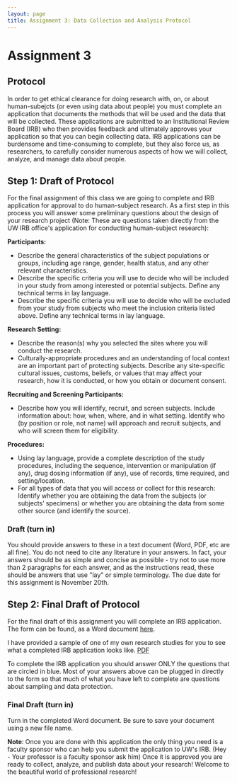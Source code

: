 ```yaml
---
layout: page
title: Assignment 3: Data Collection and Analysis Protocol
---
```


# Assignment 3

## Protocol
In order to get ethical clearance for doing research with, on, or about human-subejcts (or even using data about people) you must complete an application that documents the methods that will be used and the data that will be collected. These applications are submitted to an Institutional Review Board (IRB) who then provides feedback and ultimately approves your application so that you can begin collecting data. IRB applications can be burdensome and time-consuming to complete, but they also force us, as researchers, to carefully consider numerous aspects of how we will collect, analyze, and manage data about people.

## Step 1: Draft of Protocol
For the final assignment of this class we are going to complete and IRB application for approval to do human-subject research. As a first step in this process you will answer some preliminary questions about the design of your research project (Note: These are questions taken directly from the UW IRB office's application for conducting human-subject research):

**Participants:**         
- Describe the general characteristics of the subject populations or groups, including age range, gender, health status, and any other relevant characteristics.
- Describe the specific criteria you will use to decide who will be included in your study from among interested or potential subjects. Define any technical terms in lay language.
- Describe the specific criteria you will use to decide who will be excluded from your study from subjects who meet the inclusion criteria listed above. Define any technical terms in lay language.

**Research Setting:**
- Describe the reason(s) why you selected the sites where you will conduct the research.
- Culturally-appropriate procedures and an understanding of local context are an important part of protecting subjects. Describe any site-specific cultural issues, customs, beliefs, or values that may affect your research, how it is conducted, or how you obtain or document consent.

**Recruiting and Screening Participants:**
- Describe how you will identify, recruit, and screen subjects. Include information about: how, when, where, and in what setting. Identify who (by position or role, not name) will approach and recruit subjects, and who will screen them for eligibility.

**Procedures:**
- Using lay language, provide a complete description of the study procedures, including the sequence, intervention or manipulation (if any), drug dosing information (if any), use of records, time required, and setting/location.
- For all types of data that you will access or collect for this research: Identify whether you are obtaining the data from the subjects (or subjects’ specimens) or whether you are obtaining the data from some other source (and identify the source).

### Draft (turn in)
You should provide answers to these in a text document (Word, PDF, etc are all fine). You do not need to cite any literature in your answers.  In fact, your answers should be as simple and concise as possible - try not to use more than 2 paragraphs for each answer, and as the instructions read, these should be answers that use "lay" or simple terminology. The due date for this assignment is November 20th.

## Step 2: Final Draft of Protocol
For the final draft of this assignment you will complete an IRB application. The form can be found, as a Word document [here](https://github.com/nniiicc/LIS-570-Au2020/raw/master/APPLICATION_IRB_Protocol_v2.60_2020.08.14.docx).

I have provided a sample of one of my own research studies for you to see what a completed IRB application looks like. [PDF](https://github.com/nniiicc/LIS-570-Au2020/raw/master/readings/Examples/ZIPLINEstudy-GigPlat.pdf)

To complete the IRB application you should answer ONLY the questions that are circled in blue. Most of your answers above can be plugged in directly to the form so that much of what you have left to complete are questions about sampling and data protection.

### Final Draft (turn in)
Turn in the completed Word document. Be sure to save your document using a new file name.  

**Note**: Once you are done with this application the only thing you need is a faculty sponsor who can help you submit the application to UW's IRB. (Hey - Your professor is a faculty sponsor ask him) Once it is approved you are ready to collect, analyze, and publish data about your research! Welcome to the beautiful world of professional research!  
